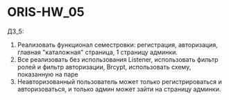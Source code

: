 # ORIS-HW_05
ДЗ_5:
1) Реализовать функционал семестровки:
регистрация, авторизация, главная "каталожная" страница, 1 страницу админки.
2) Все реализовать без использования Listener, использовать фильтр ролей и фильтр авторизации, Brcypt, использовать схему, показанную на паре
3) Неавторизованный пользователь может только регистрироваться и авторизоваться, и только админ может зайти на страницу админки.
